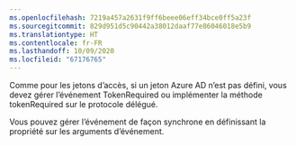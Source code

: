 ```yaml
---
ms.openlocfilehash: 7219a457a2631f9ff6beee06eff34bce0ff5a23f
ms.sourcegitcommit: 829d951d5c90442a38012daaf77e86046018e5b9
ms.translationtype: HT
ms.contentlocale: fr-FR
ms.lasthandoff: 10/09/2020
ms.locfileid: "67176765"
---
```

Comme pour les jetons d’accès, si un jeton Azure AD n’est pas défini, vous devez gérer l’événement TokenRequired ou implémenter la méthode tokenRequired sur le protocole délégué.

Vous pouvez gérer l’événement de façon synchrone en définissant la propriété sur les arguments d’événement.
